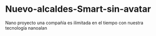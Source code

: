 # Nuevo-alcaldes-Smart-sin-avatar
Nano proyecto 
una compañía es ilimitada en el tiempo con nuestra tecnología nanoalan 
